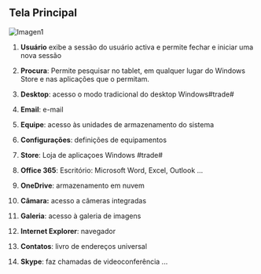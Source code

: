 ## Tela Principal

![Imagen1](http://static.energysistem.com/images/manuals/42245/5491b9bb5cef4.jpg)
1. **Usuário** exibe a sessão do usuário activa e permite fechar e iniciar uma nova sessão 

2. **Procura**: Permite pesquisar no tablet, em qualquer lugar do Windows Store e nas aplicações que o permitam. 

3. **Desktop**: acesso o modo tradicional do desktop Windows#trade#

4. **Email**: e-mail 

5. **Equipe**: acesso às unidades de armazenamento do sistema 

6. **Configurações**: definições de equipamentos 

7. **Store**: Loja de aplicaçoes Windows #trade# 

8. **Office 365**: Escritório: Microsoft Word, Excel, Outlook ... 

9. **OneDrive**: armazenamento em nuvem 

10. **Câmara:** acesso a câmeras integradas 

11. **Galeria**: acesso à galeria de imagens 

12. **Internet Explorer**: navegador 

13. **Contatos**: livro de endereços universal 

14. **Skype**: faz chamadas de videoconferência ... 

